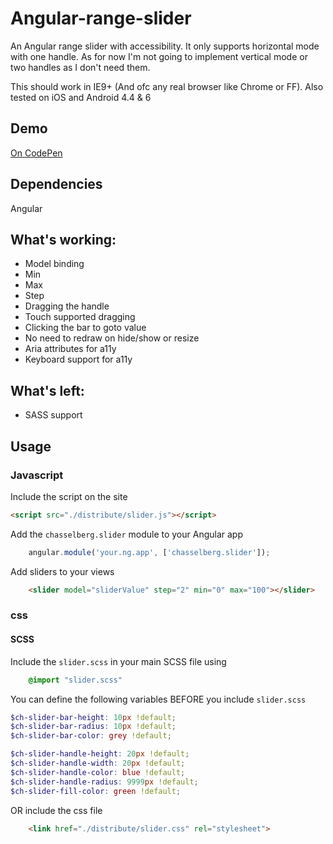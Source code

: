 # Angular-range-slider

An Angular range slider with accessibility. It only supports horizontal mode with one handle. As for now I'm not going to implement vertical mode or two handles as I don't need them.

This should work in IE9+ (And ofc any real browser like Chrome or FF). Also tested on iOS and Android 4.4 & 6

## Demo
[On CodePen](http://codepen.io/anon/pen/gPrVRX)

## Dependencies
Angular

## What's working:
* Model binding
* Min
* Max
* Step
* Dragging the handle
* Touch supported dragging
* Clicking the bar to goto value
* No need to redraw on hide/show or resize
* Aria attributes for a11y
* Keyboard support for a11y

## What's left:
* SASS support

## Usage
### Javascript

Include the script on the site
```html
<script src="./distribute/slider.js"></script>
```

Add the `chasselberg.slider` module to your Angular app
```javascript
    angular.module('your.ng.app', ['chasselberg.slider']);
```
Add sliders to your views
```html
    <slider model="sliderValue" step="2" min="0" max="100"></slider>
```

### css
#### SCSS
Include the `slider.scss` in your main SCSS file using
```scss
    @import "slider.scss"
```
You can define the following variables BEFORE you include `slider.scss`
```scss
$ch-slider-bar-height: 10px !default;
$ch-slider-bar-radius: 10px !default;
$ch-slider-bar-color: grey !default;

$ch-slider-handle-height: 20px !default;
$ch-slider-handle-width: 20px !default;
$ch-slider-handle-color: blue !default;
$ch-slider-handle-radius: 9999px !default;
$ch-slider-fill-color: green !default;
```
OR
include the css file
```html
    <link href="./distribute/slider.css" rel="stylesheet">
```

